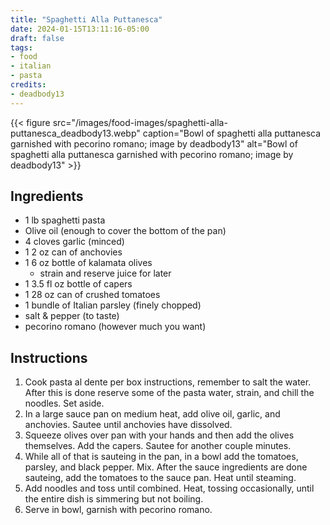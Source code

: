 ```yaml
---
title: "Spaghetti Alla Puttanesca"
date: 2024-01-15T13:11:16-05:00
draft: false
tags:
- food
- italian
- pasta
credits:
- deadbody13
---
```


{{< figure src="/images/food-images/spaghetti-alla-puttanesca_deadbody13.webp" caption="Bowl of spaghetti alla puttanesca garnished with pecorino romano; image by deadbody13" alt="Bowl of spaghetti alla puttanesca garnished with pecorino romano; image by deadbody13" >}}

## Ingredients
- 1 lb spaghetti pasta
- Olive oil (enough to cover the bottom of the pan)
- 4 cloves garlic (minced)
- 1 2 oz can of anchovies
- 1 6 oz bottle of kalamata olives
    - strain and reserve juice for later
- 1 3.5 fl oz bottle of capers
- 1 28 oz can of crushed tomatoes
- 1 bundle of Italian parsley (finely chopped)
- salt & pepper (to taste)
- pecorino romano (however much you want)

## Instructions
1. Cook pasta al dente per box instructions, remember to salt the water. After this is done reserve some of the pasta water, strain, and chill the noodles. Set aside.
1. In a large sauce pan on medium heat, add olive oil, garlic, and anchovies. Sautee until anchovies have dissolved.
1. Squeeze olives over pan with your hands and then add the olives themselves. Add the capers. Sautee for another couple minutes.
1. While all of that is sauteing in the pan, in a bowl add the tomatoes, parsley, and black pepper. Mix. After the sauce ingredients are done sauteing, add the tomatoes to the sauce pan. Heat until steaming.
1. Add noodles and toss until combined. Heat, tossing occasionally, until the entire dish is simmering but not boiling.
1. Serve in bowl, garnish with pecorino romano.
